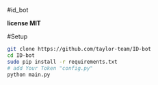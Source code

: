 #id_bot

<b>license MIT</b>

#Setup

```sh
git clone https://github.com/taylor-team/ID-bot
cd ID-bot
sudo pip install -r requirements.txt
# add Your Token "config.py"
python main.py
```
